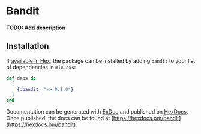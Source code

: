 # Bandit

**TODO: Add description**

## Installation

If [available in Hex](https://hex.pm/docs/publish), the package can be installed
by adding `bandit` to your list of dependencies in `mix.exs`:

```elixir
def deps do
  [
    {:bandit, "~> 0.1.0"}
  ]
end
```

Documentation can be generated with [ExDoc](https://github.com/elixir-lang/ex_doc)
and published on [HexDocs](https://hexdocs.pm). Once published, the docs can
be found at [https://hexdocs.pm/bandit](https://hexdocs.pm/bandit).

